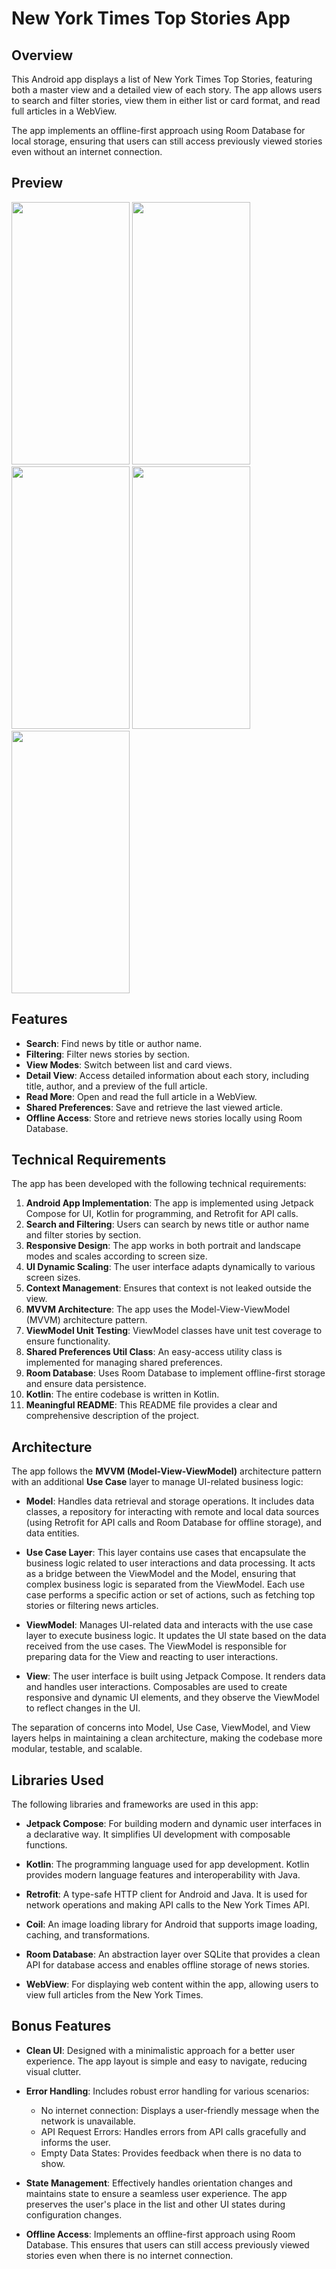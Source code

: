 # New York Times Top Stories App

## Overview

This Android app displays a list of New York Times Top Stories, featuring both a master view and a detailed view of each story. The app allows users to search and filter stories, view them in either list or card format, and read full articles in a WebView. 

The app implements an offline-first approach using Room Database for local storage, ensuring that users can still access previously viewed stories even without an internet connection.

## Preview

<img src="https://github.com/user-attachments/assets/89c71afe-fb8c-4451-a2f8-37180a6b338f" width="189" height="420">
<img src="https://github.com/user-attachments/assets/dae1c757-df7c-4e0e-acd3-21205a4db815" width="189" height="420">
<img src="https://github.com/user-attachments/assets/c97c3806-fc5c-45a8-992d-acf4783e1a43" width="189" height="420">
<img src="https://github.com/user-attachments/assets/0272b7f5-564f-431e-896a-e5ddc096b940" width="189" height="420">
<img src="https://github.com/user-attachments/assets/1f18f545-648b-46db-b474-84f6dc3ac0b1" width="189" height="420">

## Features

- **Search**: Find news by title or author name.
- **Filtering**: Filter news stories by section.
- **View Modes**: Switch between list and card views.
- **Detail View**: Access detailed information about each story, including title, author, and a preview of the full article.
- **Read More**: Open and read the full article in a WebView.
- **Shared Preferences**: Save and retrieve the last viewed article.
- **Offline Access**: Store and retrieve news stories locally using Room Database.

## Technical Requirements

The app has been developed with the following technical requirements:

1. **Android App Implementation**: The app is implemented using Jetpack Compose for UI, Kotlin for programming, and Retrofit for API calls.
2. **Search and Filtering**: Users can search by news title or author name and filter stories by section.
3. **Responsive Design**: The app works in both portrait and landscape modes and scales according to screen size.
4. **UI Dynamic Scaling**: The user interface adapts dynamically to various screen sizes.
5. **Context Management**: Ensures that context is not leaked outside the view.
6. **MVVM Architecture**: The app uses the Model-View-ViewModel (MVVM) architecture pattern.
7. **ViewModel Unit Testing**: ViewModel classes have unit test coverage to ensure functionality.
8. **Shared Preferences Util Class**: An easy-access utility class is implemented for managing shared preferences.
9. **Room Database**: Uses Room Database to implement offline-first storage and ensure data persistence.
10. **Kotlin**: The entire codebase is written in Kotlin.
11. **Meaningful README**: This README file provides a clear and comprehensive description of the project.

## Architecture

The app follows the **MVVM (Model-View-ViewModel)** architecture pattern with an additional **Use Case** layer to manage UI-related business logic:

- **Model**: Handles data retrieval and storage operations. It includes data classes, a repository for interacting with remote and local data sources (using Retrofit for API calls and Room Database for offline storage), and data entities.

- **Use Case Layer**: This layer contains use cases that encapsulate the business logic related to user interactions and data processing. It acts as a bridge between the ViewModel and the Model, ensuring that complex business logic is separated from the ViewModel. Each use case performs a specific action or set of actions, such as fetching top stories or filtering news articles.

- **ViewModel**: Manages UI-related data and interacts with the use case layer to execute business logic. It updates the UI state based on the data received from the use cases. The ViewModel is responsible for preparing data for the View and reacting to user interactions.

- **View**: The user interface is built using Jetpack Compose. It renders data and handles user interactions. Composables are used to create responsive and dynamic UI elements, and they observe the ViewModel to reflect changes in the UI.

The separation of concerns into Model, Use Case, ViewModel, and View layers helps in maintaining a clean architecture, making the codebase more modular, testable, and scalable.

## Libraries Used

The following libraries and frameworks are used in this app:

- **Jetpack Compose**: For building modern and dynamic user interfaces in a declarative way. It simplifies UI development with composable functions.

- **Kotlin**: The programming language used for app development. Kotlin provides modern language features and interoperability with Java.

- **Retrofit**: A type-safe HTTP client for Android and Java. It is used for network operations and making API calls to the New York Times API.

- **Coil**: An image loading library for Android that supports image loading, caching, and transformations.

- **Room Database**: An abstraction layer over SQLite that provides a clean API for database access and enables offline storage of news stories.

- **WebView**: For displaying web content within the app, allowing users to view full articles from the New York Times.

## Bonus Features

- **Clean UI**: Designed with a minimalistic approach for a better user experience. The app layout is simple and easy to navigate, reducing visual clutter.

- **Error Handling**: Includes robust error handling for various scenarios:
  - No internet connection: Displays a user-friendly message when the network is unavailable.
  - API Request Errors: Handles errors from API calls gracefully and informs the user.
  - Empty Data States: Provides feedback when there is no data to show.

- **State Management**: Effectively handles orientation changes and maintains state to ensure a seamless user experience. The app preserves the user's place in the list and other UI states during configuration changes.

- **Offline Access**: Implements an offline-first approach using Room Database. This ensures that users can still access previously viewed stories even when there is no internet connection.

